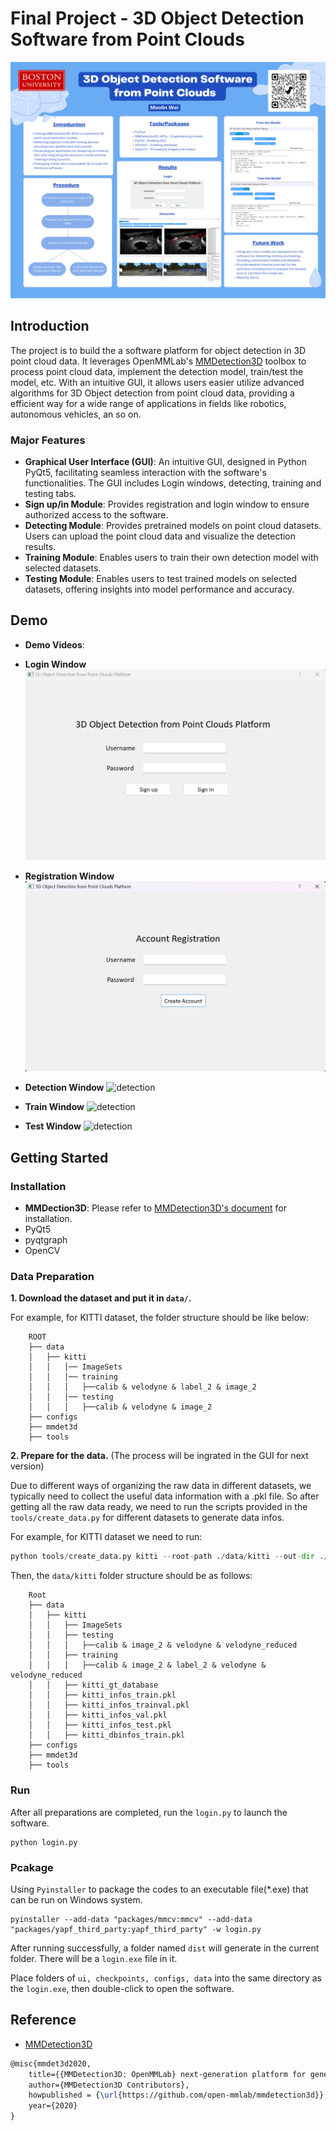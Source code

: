 # Final Project - 3D Object Detection Software from Point Clouds

![Poster](./images/Poster.png)

## Introduction
The project is to build the a software platform for object detection in 3D point cloud data. It leverages OpenMMLab's [MMDetection3D](https://github.com/thePegasusai/mmdetection3d) toolbox to process point cloud data, implement the detection model, train/test the model, etc. With an intuitive GUI, it allows users easier utilize advanced algorithms for 3D Object detection from point cloud data, providing a efficient way for a wide range of applications in fields like robotics, autonomous vehicles, an so on.

### Major Features
- **Graphical User Interface (GUI)**: An intuitive GUI, designed in Python PyQt5, facilitating seamless interaction with the software's functionalities. The GUI includes Login windows, detecting, training and testing tabs.  
- **Sign up/in Module**: Provides registration and login window to ensure authorized access to the software.  
- **Detecting Module**: Provides pretrained models on point cloud datasets. Users can upload the point cloud data and visualize the detection results.  
- **Training Module**: Enables users to train their own detection model with selected datasets.  
- **Testing Module**: Enables users to test trained models on selected datasets, offering insights into model performance and accuracy.  

## Demo
- **Demo Videos**:

- **Login Window**
![Login](./images/login.png)

- **Registration Window**
![Registration](./images/register.png)

- **Detection Window**
![detection](./images/detection.png)

- **Train Window**
![detection](./images/train.png)

- **Test Window**
![detection](./images/test.png)


## Getting Started
### Installation
- **MMDection3D**: Please refer to [MMDetection3D's document](https://github.com/thePegasusai/mmdetection3d/blob/master/docs/en/getting_started.md) for installation.
- PyQt5
- pyqtgraph
- OpenCV

### Data Preparation
**1.  Download the dataset and put it in ```data/```.**  

For example, for KITTI dataset, the folder structure should be like below:  
```
    ROOT  
    ├── data  
    │   ├── kitti  
    │   │   │── ImageSets  
    │   │   │── training  
    │   │   │   ├──calib & velodyne & label_2 & image_2  
    │   │   │── testing  
    │   │   │   ├──calib & velodyne & image_2  
    ├── configs  
    ├── mmdet3d  
    ├── tools  
```
**2.  Prepare for the data.** (The process will be ingrated in the GUI for next version)  

Due to different ways of organizing the raw data in different datasets, we typically need to collect the useful data information with a .pkl file. So after getting all the raw data ready, we need to run the scripts provided in the ```tools/create_data.py``` for different datasets to generate data infos.  

For example, for KITTI dataset we need to run:  
```python
python tools/create_data.py kitti --root-path ./data/kitti --out-dir ./data/kitti --extra-tag kitti  
```

Then, the ```data/kitti``` folder structure should be as follows:    
```
    Root  
    ├── data  
    │   ├── kitti  
    │   │   ├── ImageSets  
    │   │   ├── testing  
    │   │   │   ├──calib & image_2 & velodyne & velodyne_reduced  
    │   │   ├── training  
    │   │   │   ├──calib & image_2 & label_2 & velodyne & velodyne_reduced  
    │   │   ├── kitti_gt_database  
    │   │   ├── kitti_infos_train.pkl  
    │   │   ├── kitti_infos_trainval.pkl  
    │   │   ├── kitti_infos_val.pkl  
    │   │   ├── kitti_infos_test.pkl  
    │   │   ├── kitti_dbinfos_train.pkl  
    ├── configs  
    ├── mmdet3d  
    ├── tools  
```
### Run

After all preparations are completed, run the ```login.py``` to launch the software.  
```   
python login.py  
```

### Pcakage

Using ```Pyinstaller``` to package the codes to an executable file(*.exe) that can be run on Windows system.
```
pyinstaller --add-data "packages/mmcv:mmcv" --add-data "packages/yapf_third_party:yapf_third_party" -w login.py
```

After running successfully, a folder named ```dist``` will generate in the current folder. There will be a ```login.exe``` file in it.

Place folders of ```ui, checkpoints, configs, data``` into the same directory as the ```login.exe```, then double-click to open the software.

## Reference
- [MMDetection3D](https://github.com/open-mmlab/mmdetection3d)
```latex
@misc{mmdet3d2020,
    title={{MMDetection3D: OpenMMLab} next-generation platform for general {3D} object detection},
    author={MMDetection3D Contributors},
    howpublished = {\url{https://github.com/open-mmlab/mmdetection3d}},
    year={2020}
}
```
